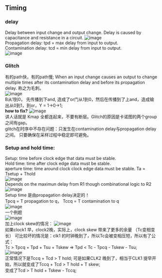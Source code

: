 ## Timing
### delay
Delay between input change and output change. Delay is caused by capacitance and resistance in a circuit. 
![image](https://github.com/user-attachments/assets/3e1c0c46-67f7-40ab-ba54-41d1b4c5d7b9)   
Propagation delay: tpd = max delay from input to output.   
Contamination delay: tcd = min delay from input to output.   
![image](https://github.com/user-attachments/assets/ae83f98c-72f6-40bb-a1e0-67175c37c497)

### Glitch 
有的path快，有的path慢; When an input change causes an output to change multiple times after its contamination delay and before its propagation delay. 称之为毛刺。  
![image](https://github.com/user-attachments/assets/dd7369df-533f-4ecc-8fd7-8785ef39dd24)    
B从1到0， 先传播到下and, 造成了or门从1到0，然后在传播到了上and，造成输出从0到1，到or，Y = 1->0->1;  
**how to fix?** 
![image](https://github.com/user-attachments/assets/4e0321a2-4087-4fd0-b646-7c796f5822e6)   
讲人话就是 Kmap 全都连起来，不要有断层。Glitch的原因是卡诺图的两个group之间有gap。   
glitch在时序中不存在问题：只发生在contamination delay与propagation delay之间。 只要确保在采样过程中稳定即可避免。  

### Setup and hold time:  
Setup: time before clock edge that data must be stable.       
Hold time: time after clock edge data must be stable.      
aperture time: time around clock clock edge data must be stable. Ta = Tsetup + Thold       
![image](https://github.com/user-attachments/assets/251de0a1-d439-4591-a08b-fadf16888e55)       
Depends on the maximun delay from R1 though combinational logic to R2      
![image](https://github.com/user-attachments/assets/4a2d36a2-a3be-4157-b562-a9d5eb8675f6)        
Setup time 是由propagation delay决定的！     
Tpcq = T propagation to q， Tccq = T contamination to q    
![image](https://github.com/user-attachments/assets/2baf40e4-f80f-4b77-a94e-7fe95c10deae)      
一个例题     
![image](https://github.com/user-attachments/assets/71847c48-1b7c-4502-a562-c42c1c9ee07f)      
加上clock skew的情况： 
![image](https://github.com/user-attachments/assets/e5585f2c-b9a6-4892-834e-d33225341a4f)     
如果clock1 早，clock2晚，实际上，clock skew 带来了更多的余量 （Tc变相变长） 可比较坏的情况是：clk1 的时钟晚到了，所以Tc会被变相压短，所以有了公式：      
Tc > Tpcq + Tpd + Tsu + Tskew  => Tpd < Tc - Tpcq - Tskew - Tsu;     
![image](https://github.com/user-attachments/assets/4a847061-8112-4eef-b11f-9b9985cef0b6)   
正常情况下是Tccq + Tcd > T hold; 可是如果CLK2 晚到了，相当于CLK1 提早开始，所以就变成了Tccq + Tcd > T hold + T skew;    
变成了Tcd > T hold + Tskew - Tccq;   
 


